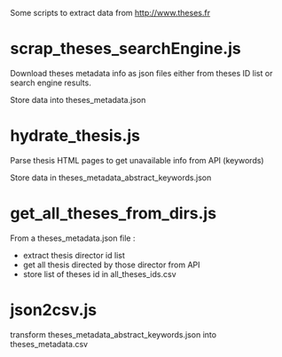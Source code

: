 

Some scripts to extract data from http://www.theses.fr

# scrap_theses_searchEngine.js

Download theses metadata info as json files either from theses ID list or search engine results.

Store data into theses_metadata.json

# hydrate_thesis.js

Parse thesis HTML pages to get unavailable info from API (keywords)

Store data in theses_metadata_abstract_keywords.json

# get_all_theses_from_dirs.js

From a theses_metadata.json file : 
- extract thesis director id list
- get all thesis directed by those director from API
- store list of theses id in all_theses_ids.csv

# json2csv.js

transform theses_metadata_abstract_keywords.json into theses_metadata.csv

